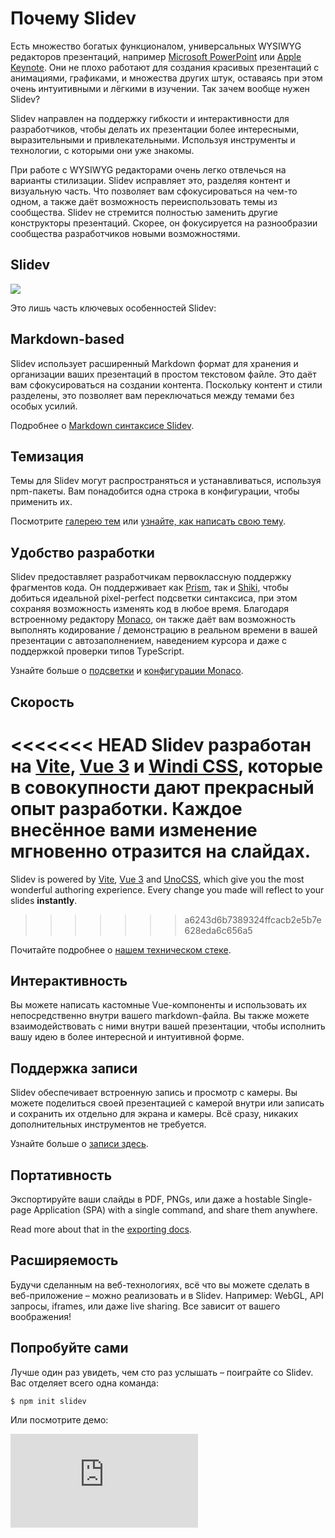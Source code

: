 # Почему Slidev

Есть множество богатых функционалом, универсальных WYSIWYG редакторов презентаций, например [Microsoft PowerPoint](https://www.microsoft.com/en-us/microsoft-365/powerpoint) или [Apple Keynote](https://www.apple.com/keynote/). Они не плохо работают для создания красивых презентаций с анимациями, графиками, и множества других штук, оставаясь при этом очень интуитивными и лёгкими в изучении. Так зачем вообще нужен Slidev?

Slidev направлен на поддержку гибкости и интерактивности для разработчиков, чтобы делать их презентации более интересными, выразительными и привлекательными. Используя инструменты и технологии, с которыми они уже знакомы. 

При работе с WYSIWYG редакторами очень легко отвлечься на варианты стилизации. Slidev исправляет это, разделяя контент и визуальную часть. Что позволяет вам сфокусироваться на чем-то одном, а также даёт возможность переиспользовать темы из сообщества. Slidev не стремится полностью заменить другие конструкторы презентаций. Скорее, он фокусируется на разнообразии сообщества разработчиков новыми возможностями.

## Slidev

![](/screenshots/cover.png)

Это лишь часть ключевых особенностей Slidev:

## Markdown-based

Slidev использует расширенный Markdown формат для хранения и организации ваших презентаций в простом текстовом файле. Это даёт вам сфокусироваться на создании контента. Поскольку контент и стили разделены, это позволяет вам переключаться между темами без особых усилий.

Подробнее о [Markdown синтаксисе Slidev](/guide/syntax).

## Темизация

Темы для Slidev могут распространяться и устанавливаться, используя npm-пакеты. Вам понадобится одна строка в конфигурации, чтобы применить их.

Посмотрите [галерею тем](/themes/gallery) или [узнайте, как написать свою тему](/themes/write-a-theme).

## Удобство разработки

Slidev предоставляет разработчикам первоклассную поддержку фрагментов кода. Он поддерживает как [Prism](https://prismjs.com/), так и [Shiki](https://github.com/shikijs/shiki), чтобы добиться идеальной pixel-perfect подсветки синтаксиса, при этом сохраняя возможность изменять код в любое время. Благодаря встроенному редактору [Monaco](https://microsoft.github.io/monaco-editor/), он также даёт вам возможность выполнять кодирование / демонстрацию в реальном времени в вашей презентации с автозаполнением, наведением курсора и даже с поддержкой проверки типов TypeScript.

Узнайте больше о [подсветки](/custom/highlighters) и [конфигурации Monaco](/custom/config-monaco).

## Скорость

<<<<<<< HEAD
Slidev разработан на [Vite](https://vitejs.dev/), [Vue 3](https://v3.vuejs.org/) и [Windi CSS](https://windicss.org/), которые в совокупности дают прекрасный опыт разработки. Каждое внесённое вами изменение **мгновенно** отразится на слайдах.
=======
Slidev is powered by [Vite](https://vitejs.dev/), [Vue 3](https://v3.vuejs.org/) and [UnoCSS](https://unocss.dev/), which give you the most wonderful authoring experience. Every change you made will reflect to your slides **instantly**.
>>>>>>> a6243d6b7389324ffcacb2e5b7e628eda6c656a5

Почитайте подробнее о [нашем техническом стеке](/guide/#tech-stack).

## Интерактивность

Вы можете написать кастомные Vue-компоненты и использовать их непосредственно внутри вашего markdown-файла. Вы также можете взаимодействовать с ними внутри вашей презентации, чтобы исполнить вашу идею в более интересной и интуитивной форме.

## Поддержка записи

Slidev обеспечивает встроенную запись и просмотр с камеры. Вы можете поделиться своей презентацией с камерой внутри или записать и сохранить их отдельно для экрана и камеры. Всё сразу, никаких дополнительных инструментов не требуется.

Узнайте больше о [записи здесь](/guide/recording).

## Портативность

Экспортируйте ваши слайды в PDF, PNGs, или даже a hostable Single-page Application (SPA) with a single command, and share them anywhere.

Read more about that in the [exporting docs](/guide/exporting).

## Расширяемость

Будучи сделанным на веб-технологиях, всё что вы можете сделать в веб-приложение – можно реализовать и в Slidev. Например: WebGL, API запросы, iframes, или даже live sharing. Все зависит от вашего воображения!

## Попробуйте сами

Лучше один раз увидеть, чем сто раз услышать – поиграйте со Slidev. Вас отделяет всего одна команда:

```bash
$ npm init slidev
```

Или посмотрите демо:

<div class="aspect-9/16 relative">
<iframe class="rounded w-full shadow-md border-none" src="https://www.youtube.com/embed/eW7v-2ZKZOU" title="YouTube video player" frameborder="0" allow="accelerometer; autoplay; clipboard-write; encrypted-media; gyroscope; picture-in-picture" allowfullscreen></iframe>
</div>
